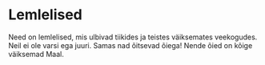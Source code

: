 # Lemlelised

Need on lemlelised, mis ulbivad tiikides ja teistes väiksemates veekogudes. Neil
ei ole varsi ega juuri. Samas nad õitsevad õiega! Nende õied on kõige väiksemad
Maal.
